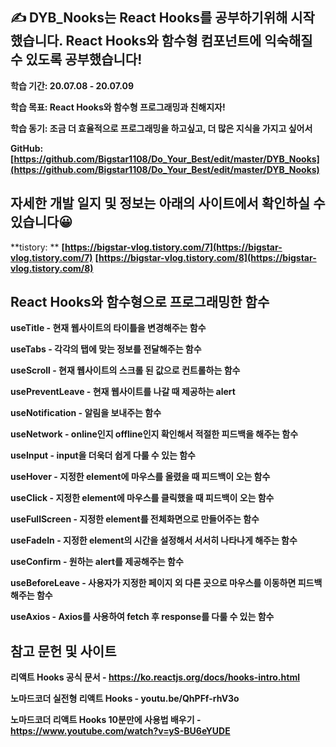 ## ✍ DYB_Nooks는 React Hooks를 공부하기위해 시작했습니다. React Hooks와 함수형 컴포넌트에 익숙해질 수 있도록 공부했습니다!

**학습 기간: 20.07.08 - 20.07.09**

**학습 목표: React Hooks와 함수형 프로그래밍과 친해지자!**

**학습 동기: 조금 더 효율적으로 프로그래밍을 하고싶고, 더 많은 지식을 가지고 싶어서**

**GitHub: [https://github.com/Bigstar1108/Do_Your_Best/edit/master/DYB_Nooks](https://github.com/Bigstar1108/Do_Your_Best/edit/master/DYB_Nooks)**

## 자세한 개발 일지 및 정보는 아래의 사이트에서 확인하실 수 있습니다😀

**tistory: **
**[https://bigstar-vlog.tistory.com/7](https://bigstar-vlog.tistory.com/7)**
**[https://bigstar-vlog.tistory.com/8](https://bigstar-vlog.tistory.com/8)**

## React Hooks와 함수형으로 프로그래밍한 함수 ##

**useTitle - 현재 웹사이트의 타이틀을 변경해주는 함수**

**useTabs - 각각의 탭에 맞는 정보를 전달해주는 함수**

**useScroll - 현재 웹사이트의 스크롤 된 값으로 컨트롤하는 함수**

**usePreventLeave - 현재 웹사이트를 나갈 때 제공하는 alert**

**useNotification - 알림을 보내주는 함수**

**useNetwork - online인지 offline인지 확인해서 적절한 피드백을 해주는 함수**

**useInput - input을 더욱더 쉽게 다룰 수 있는 함수**

**useHover - 지정한 element에 마우스를 올렸을 때 피드백이 오는 함수**

**useClick - 지정한 element에 마우스를 클릭했을 때 피드백이 오는 함수**

**useFullScreen - 지정한 element를 전체화면으로 만들어주는 함수**

**useFadeIn - 지정한 element의 시간을 설정해서 서서히 나타나게 해주는 함수**

**useConfirm - 원하는 alert를 제공해주는 함수**

**useBeforeLeave - 사용자가 지정한 페이지 외 다른 곳으로 마우스를 이동하면 피드백해주는 함수**

**useAxios - Axios를 사용하여 fetch 후 response를 다룰 수 있는 함수**

## 참고 문헌 및 사이트 ##

**리액트 Hooks 공식 문서 - https://ko.reactjs.org/docs/hooks-intro.html**

**노마드코더 실전형 리액트 Hooks - youtu.be/QhPFf-rhV3o**

**노마드코더 리액트 Hooks 10분만에 사용법 배우기 - https://www.youtube.com/watch?v=yS-BU6eYUDE**

